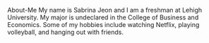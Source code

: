 About-Me
My name is Sabrina Jeon and I am a freshman at Lehigh University. 
My major is undeclared in the College of Business and Economics.
Some of my hobbies include watching Netflix, playing volleyball, and hanging out with friends.
